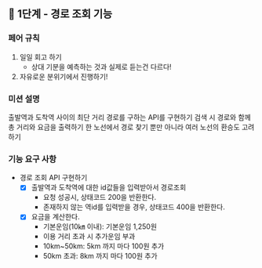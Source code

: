 ## 🚀 1단계 - 경로 조회 기능

### 페어 규칙

1. 일일 회고 하기
    + 상대 기분을 예측하는 것과 실제로 듣는건 다르다!
2. 자유로운 분위기에서 진행하기!

### 미션 설명

출발역과 도착역 사이의 최단 거리 경로를 구하는 API를 구현하기 검색 시 경로와 함께 총 거리와 요금을 출력하기 한 노선에서 경로 찾기 뿐만 아니라 여러 노선의 환승도 고려하기

### 기능 요구 사항

+ 경로 조회 API 구현하기
    + [x] 출발역과 도착역에 대한 id값들을 입력받아서 경로조회
        + 요청 성공시, 상태코드 200을 반환한다.
        + 존재하지 않는 역id를 입력받을 경우, 상태코드 400을 반환한다.
    + [x] 요금을 계산한다.
        + 기본운임(10㎞ 이내): 기본운임 1,250원
        + 이용 거리 초과 시 추가운임 부과
        + 10km~50km: 5km 까지 마다 100원 추가
        + 50km 초과: 8km 까지 마다 100원 추가
